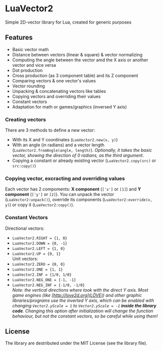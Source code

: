 # LuaVector2
Simple 2D-vector library for Lua, created for generic purposes  
## Features
* Basic vector math
* Distance between vectors (linear & square) & vector normalizing
* Computing the angle between the vector amd the X axis or another vector and vice versa
* Dot production
* Cross production (as 3 component table) and its Z component
* Comparing vectors & one vector's values
* Vector rounding
* Unpacking & concatenating vectors like tables
* Copying vectors and overriding their values
* Constant vectors
* Adaptation for math or games/graphics (inversed Y axis)
  
### Creating vectors  
There are 3 methods to define a new vector:
* With its X and Y coordinates (`LuaVector2.new(x, y)`)
* With an angle (in radians) and a vector length (`LuaVector2.fromAngle(angle, length)`). *Optionally, it takes the basic vector, showing the direction of 0 radians, as the third argument.*
* Copying a constant or already existing vector (`LuaVector2.copy(src)` or `src:copy()`)

### Copying vector, excracting and overriding values
Each vector has 2 compoments: **X component** (`['x']` or `[1]`) and **Y component** (`['y']` or `[2]`).
You can unpack the vector (`LuaVector2:unpack()`), override its components (`LuaVector2:override(x, y)`) or copy it (`LuaVector2:copy()`).

### Constant Vectors
Directional vectors:
* `LuaVector2.RIGHT = {1, 0}`
* `LuaVector2.DOWN = {0, -1}`
* `LuaVector2.LEFT = {1, 0}`
* `LuaVector2.UP = {0, 1}`  
Unit vectors:
* `LuaVector2.ZERO = {0, 0}`
* `LuaVector2.ONE = {1, 1}`
* `LuaVector2.INF = {1/0, 1/0}`
* `LuaVector2.NEG_ONE = {-1, -1}`
* `LuaVector2.NEG_INF = {-1/0, -1/0}`  
*Note: the vertical directions where took with the direct Y axis. Most game engines (like [http://love2d.org](LÖVE)) and other graphic libraries/programs use the inverted Y axis, which can be enabled with changing `Vector2.yScale = 1` to `Vector2.yScale = -1` **inside the library code**. Changing this option after initialization will change the function behaviour, but not the constant vectors, so be careful while using them!*  

## License
The library are destributed under the MIT License (see the library file).
